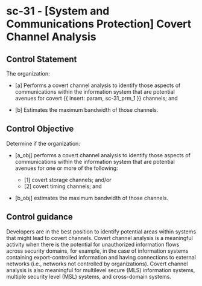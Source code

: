 # sc-31 - \[System and Communications Protection\] Covert Channel Analysis

## Control Statement

The organization:

- \[a\] Performs a covert channel analysis to identify those aspects of communications within the information system that are potential avenues for covert {{ insert: param, sc-31_prm_1 }} channels; and

- \[b\] Estimates the maximum bandwidth of those channels.

## Control Objective

Determine if the organization:

- \[a_obj\] performs a covert channel analysis to identify those aspects of communications within the information system that are potential avenues for one or more of the following:

  - \[1\] covert storage channels; and/or
  - \[2\] covert timing channels; and

- \[b_obj\] estimates the maximum bandwidth of those channels.

## Control guidance

Developers are in the best position to identify potential areas within systems that might lead to covert channels. Covert channel analysis is a meaningful activity when there is the potential for unauthorized information flows across security domains, for example, in the case of information systems containing export-controlled information and having connections to external networks (i.e., networks not controlled by organizations). Covert channel analysis is also meaningful for multilevel secure (MLS) information systems, multiple security level (MSL) systems, and cross-domain systems.
